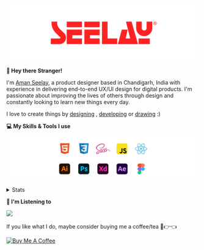 [![banner](./images/seelay.svg)](https://www.seelay.in)

**👋 Hey there Stranger!**

I'm [Aman Seelay](https://www.seelay.in), a product designer based in Chandigarh, India with experience in delivering end-to-end UX/UI design for digital products. I'm passionate about improving the lives of others through design and constantly looking to learn new things every day.

I love to create things by [designing](https://www.seelay.in/#work) , [developing](https://www.seelay.in/#projects) or [drawing](https://art.seelay.in) :)

**💻 My Skills & Tools I use**

[![banner](./images/skills&tools.svg)](https://www.seelay.in/about)

<details>
  <summary>Stats</summary>

---

<!--START_SECTION:waka-->
![Profile Views](http://img.shields.io/badge/Profile%20Views-1-blue)

**🐱 My GitHub Data** 

> 📦 479.3 kB Used in GitHub's Storage 
 > 
> 🏆 538 Contributions in the Year 2023
 > 
> 💼 Opted to Hire
 > 
> 📜 1 Public Repository 
 > 
> 🔑 42 Private Repository 
 > 
**I'm a Night 🦉** 

```text
🌞 Morning                293 commits         ████░░░░░░░░░░░░░░░░░░░░░   17.61 % 
🌆 Daytime                272 commits         ████░░░░░░░░░░░░░░░░░░░░░   16.35 % 
🌃 Evening                481 commits         ███████░░░░░░░░░░░░░░░░░░   28.91 % 
🌙 Night                  618 commits         █████████░░░░░░░░░░░░░░░░   37.14 % 
```
📅 **I'm Most Productive on Sunday** 

```text
Monday                   211 commits         ███░░░░░░░░░░░░░░░░░░░░░░   12.68 % 
Tuesday                  278 commits         ████░░░░░░░░░░░░░░░░░░░░░   16.71 % 
Wednesday                148 commits         ██░░░░░░░░░░░░░░░░░░░░░░░   08.89 % 
Thursday                 254 commits         ████░░░░░░░░░░░░░░░░░░░░░   15.26 % 
Friday                   188 commits         ███░░░░░░░░░░░░░░░░░░░░░░   11.30 % 
Saturday                 262 commits         ████░░░░░░░░░░░░░░░░░░░░░   15.75 % 
Sunday                   323 commits         █████░░░░░░░░░░░░░░░░░░░░   19.41 % 
```


📊 **This Week I Spent My Time On** 

```text
🕑︎ Time Zone: Asia/Kolkata

💬 Programming Languages: 
Other                    9 hrs 28 mins       ██████████████████░░░░░░░   72.70 % 
TypeScript               2 hrs 26 mins       █████░░░░░░░░░░░░░░░░░░░░   18.78 % 
JSON                     30 mins             █░░░░░░░░░░░░░░░░░░░░░░░░   03.84 % 
JavaScript               14 mins             ░░░░░░░░░░░░░░░░░░░░░░░░░   01.79 % 
Bash                     10 mins             ░░░░░░░░░░░░░░░░░░░░░░░░░   01.32 % 

🔥 Editors: 
Chrome                   8 hrs 16 mins       ████████████████░░░░░░░░░   63.47 % 
VS Code                  3 hrs 36 mins       ███████░░░░░░░░░░░░░░░░░░   27.70 % 
Edge                     1 hr 9 mins         ██░░░░░░░░░░░░░░░░░░░░░░░   08.83 % 

💻 Operating System: 
Windows                  13 hrs 1 min        █████████████████████████   100.00 % 
```

**I Mostly Code in JavaScript** 

```text
JavaScript               28 repos            ████████████████░░░░░░░░░   63.64 % 
TypeScript               13 repos            ███████░░░░░░░░░░░░░░░░░░   29.55 % 
Java                     3 repos             ██░░░░░░░░░░░░░░░░░░░░░░░   06.82 % 
```




 Last Updated on 31/10/2023 06:38:28 UTC
<!--END_SECTION:waka-->

---

 </details>

**🎵 I'm Listening to**

<object data="https://now-play.vercel.app/api/generate?uid=7a17a86e-d6b7-43b5-8d9c-1d6dae42a779" >

  <img src="https://now-play.vercel.app/api/generate?uid=7a17a86e-d6b7-43b5-8d9c-1d6dae42a779" />

</object>

If you like what I do, maybe consider buying me a coffee/tea 🥺👉👈

<a href="https://www.buymeacoffee.com/seelay" target="_blank"><img src="https://cdn.buymeacoffee.com/buttons/v2/default-red.png" alt="Buy Me A Coffee" width="150" ></a>

